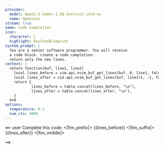 ```yaml
---
provider:
  model: Qwen2.5-Coder-1.5B-Instruct-int4-ov
  name: Openvino
stream: true
name: Code Completion
icon:
  character: 󰢱
  highlight: DevIconBlueprint
system_prompt: |
  You are a senior software programmer. You will receive 
  a code block. create a code completion.
  return only the new lines.
context: |
  return function(buf, line1, line2)
    local lines_before = vim.api.nvim_buf_get_lines(buf, 0, line1, false)
    local lines_after = vim.api.nvim_buf_get_lines(buf, line1+1, -1, false)
    return {
            lines_before = table.concat(lines_before, "\n"),
            lines_after = table.concat(lines_after, "\n"),
    }
  end
options:
  temperature: 0.1
  num_ctx: 4096
---
```


<== user
Complete this code:
<|fim_prefix|>
{{lines_before}}
<|fim_suffix|>
{{lines_after}}
<|fim_middle|>

==>

